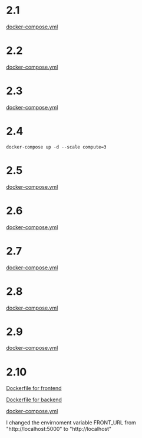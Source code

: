 
# 2.1
[docker-compose.yml](https://github.com/yumoL/docker_exercises/blob/master/part2/2.1/docker-compose.yml)

# 2.2
[docker-compose.yml](https://github.com/yumoL/docker_exercises/blob/master/part2/2.2/docker-compose.yml)

# 2.3
[docker-compose.yml](https://github.com/yumoL/docker_exercises/blob/master/part2/2.3/docker-compose.yml)

# 2.4
```
docker-compose up -d --scale compute=3
```
# 2.5
[docker-compose.yml](https://github.com/yumoL/docker_exercises/blob/master/part2/2.5/docker-compose.yml)

# 2.6
[docker-compose.yml](https://github.com/yumoL/docker_exercises/blob/master/part2/2.6/docker-compose.yml)

# 2.7
[docker-compose.yml](https://github.com/yumoL/docker_exercises/blob/master/part2/2.7/docker-compose.yml)

# 2.8
[docker-compose.yml](https://github.com/yumoL/docker_exercises/blob/master/part2/2.8/docker-compose.yml)

# 2.9
[docker-compose.yml](https://github.com/yumoL/docker_exercises/blob/master/part2/2.9/docker-compose.yml)

# 2.10
[Dockerfile for frontend](https://github.com/yumoL/docker_exercises/tree/master/part1/1.12/frontend/Dockerfile)

[Dockerfile for backend](https://github.com/yumoL/docker_exercises/blob/master/part1/1.12/backend/Dockerfile)

[docker-compose.yml](https://github.com/yumoL/docker_exercises/blob/master/part2/2.10/docker-compose.yml)

I changed the envirnoment variable FRONT_URL from "http://localhost:5000" to "http://localhost"
